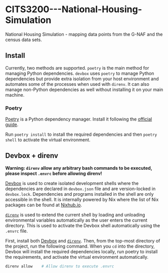 # CITS3200---National-Housing-Simulation

National Housing Simulation - mapping data points from the G-NAF and the census data sets.

## Install

Currently, two methods are supported. `poetry` is the main method for managing Python dependencies. `devbox` uses `poetry` to manage Python dependencies but provide extra isolation from your host environment and automates some of the processes when used with `direnv`. It can also manage non-Python dependencies as well without installing it on your main machine.

### Poetry

[Poetry](https://python-poetry.org/) is a Python dependency manager. Install it following the [official guide](https://python-poetry.org/docs/#installing-with-the-official-installer).

Run `poetry install` to install the required dependencies and then `poetry shell` to activate the virtual environment.

## Devbox + direnv

**Warning: `direnv` allow any arbitrary bash commands to be executed, please inspect `.envrc` before allowing direnv!**

[Devbox](https://github.com/jetify-com/devbox) is used to create isolated development shells where the dependencies are declared in `devbox.json` file and are version-locked in `devbox.lock`. Dependencies and programs installed in the shell are only accessible in the shell. It is internally powered by Nix where the list of Nix packages can be found at [Nixhub.io](https://www.nixhub.io/).

[`direnv`](https://github.com/direnv/direnv) is used to extend the current shell by loading and unloading environmental variables automatically as the user enters the current directory. This is used to activate the Devbox shell automatically using the `.envrc` file.

First, install both [Devbox](https://github.com/jetify-com/devbox) and [`direnv`](https://github.com/direnv/direnv). Then, from the top-most directory of the project, run the following command. When you `cd` into the directory, Devbox will install the required dependencies locally, run poetry to install the requirements, and activate the virtual environment automatically.

```bash
direnv allow    # Allow direnv to execute .envrc
```
